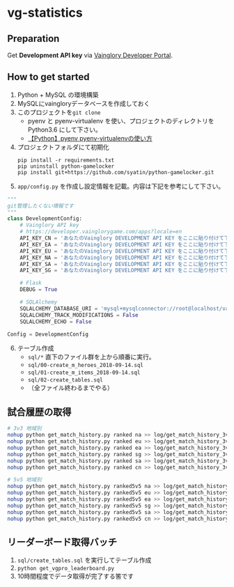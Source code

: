 # vg-statistics

## Preparation


Get **Development API key** via [Vainglory Developer Portal](https://developer.vainglorygame.com/).


## How to get started

1. Python + MySQL の環境構築
2. MySQLにvaingloryデータベースを作成しておく
3. このプロジェクトを`git clone`
    - pyenv と pyenv-virtualenv を使い、プロジェクトのディレクトリをPython3.6 にして下さい。
    - [【Python】pyenv pyenv-virtualenvの使い方](https://qiita.com/akidroid/items/9f983f875e98eae2fda8)
4. プロジェクトフォルダにて初期化
    ```
    pip install -r requirements.txt
    pip uninstall python-gamelocker
    pip install git+https://github.com/syatin/python-gamelocker.git
    ```
5. `app/config.py` を作成し設定情報を記載。内容は下記を参考にして下さい。  
```python
"""
git管理したくない情報です
"""
class DevelopmentConfig:
    # Vainglory API key
    # https://developer.vainglorygame.com/apps?locale=en
    API_KEY_CN = 'あなたのVainglory DEVELOPMENT API KEY をここに貼り付けて下さい（CN用）'
    API_KEY_EA = 'あなたのVainglory DEVELOPMENT API KEY をここに貼り付けて下さい（EA用）'
    API_KEY_EU = 'あなたのVainglory DEVELOPMENT API KEY をここに貼り付けて下さい（EU用）'
    API_KEY_NA = 'あなたのVainglory DEVELOPMENT API KEY をここに貼り付けて下さい（NA用）'
    API_KEY_SA = 'あなたのVainglory DEVELOPMENT API KEY をここに貼り付けて下さい（SA用）'
    API_KEY_SG = 'あなたのVainglory DEVELOPMENT API KEY をここに貼り付けて下さい（SEA用）'

    # Flask
    DEBUG = True

    # SQLAlchemy
    SQLALCHEMY_DATABASE_URI = 'mysql+mysqlconnector://root@localhost/vainglory'
    SQLALCHEMY_TRACK_MODIFICATIONS = False
    SQLALCHEMY_ECHO = False

Config = DevelopmentConfig
```
6. テーブル作成
    - `sql/*` 直下のファイル群を上から順番に実行。
    - `sql/00-create_m_heroes_2018-09-14.sql`
    - `sql/01-create_m_items_2018-09-14.sql`
    - `sql/02-create_tables.sql`
    - （全ファイル終わるまでやる）

## 試合履歴の取得

```sh
# 3v3 地域別
nohup python get_match_history.py ranked na >> log/get_match_history_3v3_na.log & echo $! > 3v3_na.pid
nohup python get_match_history.py ranked eu >> log/get_match_history_3v3_eu.log & echo $! > 3v3_eu.pid
nohup python get_match_history.py ranked ea >> log/get_match_history_3v3_ea.log & echo $! > 3v3_ea.pid
nohup python get_match_history.py ranked sg >> log/get_match_history_3v3_sg.log & echo $! > 3v3_sg.pid
nohup python get_match_history.py ranked sa >> log/get_match_history_3v3_sa.log & echo $! > 3v3_sa.pid
nohup python get_match_history.py ranked cn >> log/get_match_history_3v3_cn.log & echo $! > 3v3_cn.pid

# 5v5 地域別
nohup python get_match_history.py ranked5v5 na >> log/get_match_history_5v5_na.log & echo $! > 5v5_na.pid
nohup python get_match_history.py ranked5v5 eu >> log/get_match_history_5v5_eu.log & echo $! > 5v5_eu.pid
nohup python get_match_history.py ranked5v5 ea >> log/get_match_history_5v5_ea.log & echo $! > 5v5_ea.pid
nohup python get_match_history.py ranked5v5 sg >> log/get_match_history_5v5_sg.log & echo $! > 5v5_sg.pid
nohup python get_match_history.py ranked5v5 sa >> log/get_match_history_5v5_sa.log & echo $! > 5v5_sa.pid
nohup python get_match_history.py ranked5v5 cn >> log/get_match_history_5v5_cn.log & echo $! > 5v5_cn.pid
```

## リーダーボード取得バッチ

1. `sql/create_tables.sql` を実行してテーブル作成
2. `python get_vgpro_leaderboard.py`
3. 10時間程度でデータ取得が完了する筈です
